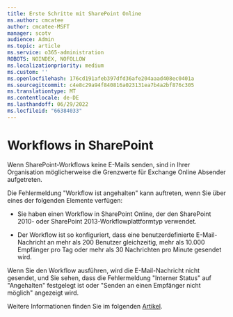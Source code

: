 ```yaml
---
title: Erste Schritte mit SharePoint Online
ms.author: cmcatee
author: cmcatee-MSFT
manager: scotv
audience: Admin
ms.topic: article
ms.service: o365-administration
ROBOTS: NOINDEX, NOFOLLOW
ms.localizationpriority: medium
ms.custom: ''
ms.openlocfilehash: 176cd191afeb397dfd36afe204aaad408ec0401a
ms.sourcegitcommit: c4e8c29a94f840816a023131ea7b4a2bf876c305
ms.translationtype: MT
ms.contentlocale: de-DE
ms.lasthandoff: 06/29/2022
ms.locfileid: "66384033"
---
```

# <a name="workflows-in-sharepoint"></a>Workflows in SharePoint

Wenn SharePoint-Workflows keine E-Mails senden, sind in Ihrer Organisation möglicherweise die Grenzwerte für Exchange Online Absender aufgetreten.

Die Fehlermeldung "Workflow ist angehalten" kann auftreten, wenn Sie über eines der folgenden Elemente verfügen:

- Sie haben einen Workflow in SharePoint Online, der den SharePoint 2010- oder SharePoint 2013-Workflowplattformtyp verwendet.

- Der Workflow ist so konfiguriert, dass eine benutzerdefinierte E-Mail-Nachricht an mehr als 200 Benutzer gleichzeitig, mehr als 10.000 Empfänger pro Tag oder mehr als 30 Nachrichten pro Minute gesendet wird.

Wenn Sie den Workflow ausführen, wird die E-Mail-Nachricht nicht gesendet, und Sie sehen, dass die Fehlermeldung "Interner Status" auf "Angehalten" festgelegt ist oder "Senden an einen Empfänger nicht möglich" angezeigt wird.

Weitere Informationen finden Sie im folgenden [Artikel](https://docs.microsoft.com/sharepoint/support/workflows/configured-workflow-fails-running).

